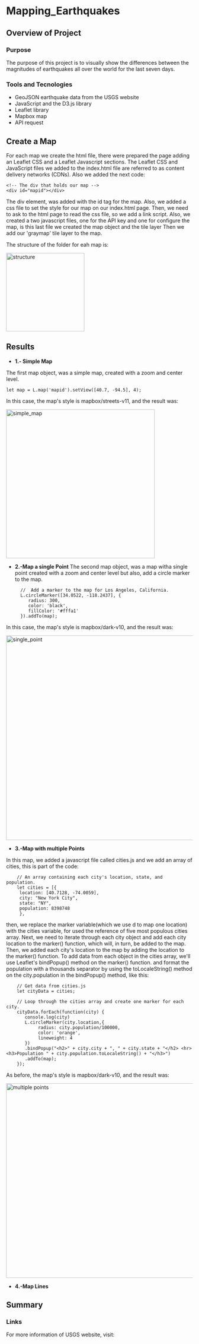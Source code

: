 # Mapping_Earthquakes

## Overview of Project 
### Purpose
The purpose of this project is to visually show the differences between the magnitudes of earthquakes all over the world for the last seven days.

### Tools and Tecnologies
* GeoJSON earthquake data from the USGS website
* JavaScript and the D3.js library
* Leaflet library 
* Mapbox map
* API request

## Create a Map 

For each map we create the html file, there were prepared the page adding an Leaflet CSS and a Leaflet Javascript sections. The Leaflet CSS and JavaScript files we added to the index.html file are referred to as content delivery networks (CDNs). Also we added the next code:
    
    <!-- The div that holds our map -->
    <div id="mapid"></div>
 
 The div element, was added with the id tag for the map. Also, we added a css file to set the style for our map on our index.html page. Then, we need to ask to the html page to read the css file, so we add a link script. 
 Also, we created a two javascript files, one for the API key and one for configure the map, is this last file we created the map object and the tile layer Then we add our 'graymap' tile layer to the map. 
 
 The structure of the folder for eah map is:
 
 <img width="211" alt="structure" src="https://user-images.githubusercontent.com/96165500/185016412-88e99017-fce5-4140-987f-568f6fcf9ce1.png">



## Results 
* **1.- Simple Map**  

The first map object, was a simple map, created with a zoom and center level.

    let map = L.map('mapid').setView([40.7, -94.5], 4);

In this case, the map's style is mapbox/streets-v11, and the result was:

<img width="401" alt="simple_map" src="https://user-images.githubusercontent.com/96165500/185008392-774ae8ba-0924-4b19-be47-14bbd5db86e2.png">

* **2.-Map a single Point** 
The second map object, was a map witha single point created with a zoom and center level but also, add a circle marker to the map.

        //  Add a marker to the map for Los Angeles, California.
        L.circleMarker([34.0522, -118.2437], {
           radius: 300,
           color: 'black',
           fillColor: '#fffa1'
        }).addTo(map);

In this case, the map's style is mapbox/dark-v10, and the result was:

<img width="551" alt="single_point" src="https://user-images.githubusercontent.com/96165500/185013992-a218d3d5-797d-4a58-92b3-a5424ddffa90.png">

* **3.-Map with multiple Points** 

In this map, we added a javascript file called cities.js and we add an array of cities, this is part of the code:

        // An array containing each city's location, state, and population.
        let cities = [{
         location: [40.7128, -74.0059],
         city: "New York City",
         state: "NY",
         population: 8398748
         },

then, we replace the marker variable(which we use d to map one location) with the cities variable, for used the reference of five most populous cities array. Next, we need to iterate through each city object and add each city location to the marker() function, which will, in turn, be added to the map. Then, we added each city's location to the map by adding the location to the marker() function. To add data from each object in the cities array, we'll use Leaflet's bindPopup() method on the marker() function. and format the population with a thousands separator by using the toLocaleString() method on the city.population in the bindPopup() method, like this:

        // Get data from cities.js
        let cityData = cities;

        // Loop through the cities array and create one marker for each city.
        cityData.forEach(function(city) {
           console.log(city)
           L.circleMarker(city.location,{
                radius: city.population/100000,
                color: 'orange',
                lineweight: 4
           })
           .bindPopup("<h2>" + city.city + ", " + city.state + "</h2> <hr> <h3>Population " + city.population.toLocaleString() + "</h3>")
           .addTo(map);
        });
        
  As before, the map's style is mapbox/dark-v10, and the result was:
  
  <img width="524" alt="multiple points" src="https://user-images.githubusercontent.com/96165500/185016119-840dc5ed-2dc3-4df7-ad98-15d36f71eb87.png">
  
* **4.-Map Lines** 

## Summary

### Links
For more information of USGS website, visit: 
